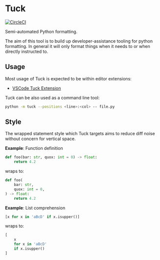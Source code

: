 # Tuck

[![CircleCI](https://circleci.com/gh/PeterJCLaw/tuck/tree/master.svg?style=svg)](https://circleci.com/gh/PeterJCLaw/tuck/tree/master)

Semi-automated Python formatting.

The aim of this tool is to build up developer-assistance tooling for python
formatting. In general it will only format things when it needs to or when
directly instructed to.

## Usage

Most usage of Tuck is expected to be within editor extensions:

- [VSCode Tuck Extension](https://marketplace.visualstudio.com/items?itemName=peterjclaw.tuck)

Tuck can be also used as a command line tool:

``` bash
python -m tuck --positions <line>:<col> -- file.py
```

## Style

The wrapped statement style which Tuck targets aims to reduce diff noise without
concern for vertical space.

**Example**: Function definition

``` python
def foo(bar: str, quox: int = 0) -> float:
    return 4.2
```

wraps to:

``` python
def foo(
    bar: str,
    quox: int = 0,
) -> float:
    return 4.2
```

**Example**: List comprehension

``` python
[x for x in 'aBcD' if x.isupper()]
```

wraps to:

``` python
[
    x
    for x in 'aBcD'
    if x.isupper()
]
```
